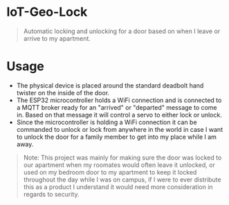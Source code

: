 # IoT-Geo-Lock
> Automatic locking and unlocking for a door based on when I leave or arrive to my apartment.


# Usage
* The physical device is placed around the standard deadbolt hand twister on the inside of the door. 
* The ESP32 microcontroller holds a WiFi connection and is connected to a MQTT broker ready for an "arrived" or "departed" message to come in. Based on that message it will control a servo to either lock or unlock. 
* Since the microcontroller is holding a WiFi connection it can be commanded to unlock or lock from anywhere in the world in case I want to unlock the door for a family member to get into my place while I am away.

>Note: This project was mainly for making sure the door was locked to our apartment when my roomates would often leave it unlocked, or used on my bedroom door to my apartment to keep it locked throughout the day while I was on campus, if I were to ever distribute this as a product I understand it would need more consideration in regards to security.
